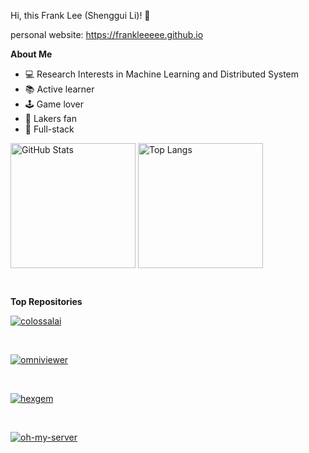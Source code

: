 
Hi, this Frank Lee (Shenggui Li)! 👋

personal website: https://frankleeeee.github.io

**About Me**

- 💻 Research Interests in Machine Learning and Distributed System
- 📚 Active learner 
- 🕹 Game lover
- 🏀 Lakers fan
- 🔨 Full-stack


<img align="center" alt="GitHub Stats" src="https://github-readme-stats.vercel.app/api?theme=tokyonight&username=FrankLeeeee&show_icons=true&include_all_commits=true&hide_border=true" height="200"/> <img align="center" alt="Top Langs" src="https://github-readme-stats.vercel.app/api/top-langs/?username=frankleeeee&layout=compact&exclude_repo=CZ3003-SSAD&hide_border=true&theme=tokyonight&langs_count=10" height="200"/>

&nbsp;<br/>  

**Top Repositories**

<a href="https://github-readme-stats.vercel.app/api/pin/?username=hpcaitech&repo=colossalai">
<img align="center" src="https://github-readme-stats.vercel.app/api/pin/?username=hpcaitech&repo=colossalai" alt="colossalai">
</a>

&nbsp;

<a href="https://github-readme-stats.vercel.app/api/pin/?username=frankleeeee&repo=omniviewer">
<img align="center" src="https://github-readme-stats.vercel.app/api/pin/?username=frankleeeee&repo=omniviewer" alt="omniviewer">
</a>

&nbsp;

<a href="https://github-readme-stats.vercel.app/api/pin/?username=frankleeeee&repo=hexgem">
<img align="center" src="https://github-readme-stats.vercel.app/api/pin/?username=frankleeeee&repo=hexgem" alt="hexgem">
</a>

&nbsp;

<a href="https://github-readme-stats.vercel.app/api/pin/?username=nus-hpc-ai-lab&repo=oh-my-server">
<img align="center" src="https://github-readme-stats.vercel.app/api/pin/?username=nus-hpc-ai-lab&repo=oh-my-server" alt="oh-my-server">
</a>